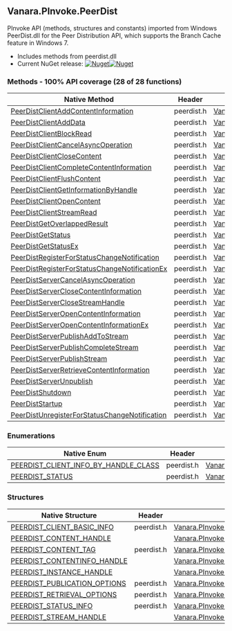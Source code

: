 ## Vanara.PInvoke.PeerDist  
PInvoke API (methods, structures and constants) imported from Windows PeerDist.dll for the Peer Distribution API, which supports the Branch Cache feature in Windows 7.

- Includes methods from peerdist.dll  
- Current NuGet release: [![Nuget](https://img.shields.io/nuget/v/Vanara.PInvoke.PeerDist?logo=nuget&style=flat-square)![Nuget](https://img.shields.io/nuget/dt/Vanara.PInvoke.PeerDist?label=%20&style=flat-square)](https://www.nuget.org/packages/Vanara.PInvoke.PeerDist)  
### Methods - 100% API coverage (28 of 28 functions)  
Native Method | Header | Managed Method  
--- | --- | ---  
[PeerDistClientAddContentInformation](https://www.google.com/search?num=5&q=PeerDistClientAddContentInformation+site%3Alearn.microsoft.com) | peerdist.h | [Vanara.PInvoke.PeerDist.PeerDistClientAddContentInformation](https://github.com/dahall/Vanara/search?l=C%23&q=PeerDistClientAddContentInformation)  
[PeerDistClientAddData](https://www.google.com/search?num=5&q=PeerDistClientAddData+site%3Alearn.microsoft.com) | peerdist.h | [Vanara.PInvoke.PeerDist.PeerDistClientAddData](https://github.com/dahall/Vanara/search?l=C%23&q=PeerDistClientAddData)  
[PeerDistClientBlockRead](https://www.google.com/search?num=5&q=PeerDistClientBlockRead+site%3Alearn.microsoft.com) | peerdist.h | [Vanara.PInvoke.PeerDist.PeerDistClientBlockRead](https://github.com/dahall/Vanara/search?l=C%23&q=PeerDistClientBlockRead)  
[PeerDistClientCancelAsyncOperation](https://www.google.com/search?num=5&q=PeerDistClientCancelAsyncOperation+site%3Alearn.microsoft.com) | peerdist.h | [Vanara.PInvoke.PeerDist.PeerDistClientCancelAsyncOperation](https://github.com/dahall/Vanara/search?l=C%23&q=PeerDistClientCancelAsyncOperation)  
[PeerDistClientCloseContent](https://www.google.com/search?num=5&q=PeerDistClientCloseContent+site%3Alearn.microsoft.com) | peerdist.h | [Vanara.PInvoke.PeerDist.PeerDistClientCloseContent](https://github.com/dahall/Vanara/search?l=C%23&q=PeerDistClientCloseContent)  
[PeerDistClientCompleteContentInformation](https://www.google.com/search?num=5&q=PeerDistClientCompleteContentInformation+site%3Alearn.microsoft.com) | peerdist.h | [Vanara.PInvoke.PeerDist.PeerDistClientCompleteContentInformation](https://github.com/dahall/Vanara/search?l=C%23&q=PeerDistClientCompleteContentInformation)  
[PeerDistClientFlushContent](https://www.google.com/search?num=5&q=PeerDistClientFlushContent+site%3Alearn.microsoft.com) | peerdist.h | [Vanara.PInvoke.PeerDist.PeerDistClientFlushContent](https://github.com/dahall/Vanara/search?l=C%23&q=PeerDistClientFlushContent)  
[PeerDistClientGetInformationByHandle](https://www.google.com/search?num=5&q=PeerDistClientGetInformationByHandle+site%3Alearn.microsoft.com) | peerdist.h | [Vanara.PInvoke.PeerDist.PeerDistClientGetInformationByHandle](https://github.com/dahall/Vanara/search?l=C%23&q=PeerDistClientGetInformationByHandle)  
[PeerDistClientOpenContent](https://www.google.com/search?num=5&q=PeerDistClientOpenContent+site%3Alearn.microsoft.com) | peerdist.h | [Vanara.PInvoke.PeerDist.PeerDistClientOpenContent](https://github.com/dahall/Vanara/search?l=C%23&q=PeerDistClientOpenContent)  
[PeerDistClientStreamRead](https://www.google.com/search?num=5&q=PeerDistClientStreamRead+site%3Alearn.microsoft.com) | peerdist.h | [Vanara.PInvoke.PeerDist.PeerDistClientStreamRead](https://github.com/dahall/Vanara/search?l=C%23&q=PeerDistClientStreamRead)  
[PeerDistGetOverlappedResult](https://www.google.com/search?num=5&q=PeerDistGetOverlappedResult+site%3Alearn.microsoft.com) | peerdist.h | [Vanara.PInvoke.PeerDist.PeerDistGetOverlappedResult](https://github.com/dahall/Vanara/search?l=C%23&q=PeerDistGetOverlappedResult)  
[PeerDistGetStatus](https://www.google.com/search?num=5&q=PeerDistGetStatus+site%3Alearn.microsoft.com) | peerdist.h | [Vanara.PInvoke.PeerDist.PeerDistGetStatus](https://github.com/dahall/Vanara/search?l=C%23&q=PeerDistGetStatus)  
[PeerDistGetStatusEx](https://www.google.com/search?num=5&q=PeerDistGetStatusEx+site%3Alearn.microsoft.com) | peerdist.h | [Vanara.PInvoke.PeerDist.PeerDistGetStatusEx](https://github.com/dahall/Vanara/search?l=C%23&q=PeerDistGetStatusEx)  
[PeerDistRegisterForStatusChangeNotification](https://www.google.com/search?num=5&q=PeerDistRegisterForStatusChangeNotification+site%3Alearn.microsoft.com) | peerdist.h | [Vanara.PInvoke.PeerDist.PeerDistRegisterForStatusChangeNotification](https://github.com/dahall/Vanara/search?l=C%23&q=PeerDistRegisterForStatusChangeNotification)  
[PeerDistRegisterForStatusChangeNotificationEx](https://www.google.com/search?num=5&q=PeerDistRegisterForStatusChangeNotificationEx+site%3Alearn.microsoft.com) | peerdist.h | [Vanara.PInvoke.PeerDist.PeerDistRegisterForStatusChangeNotificationEx](https://github.com/dahall/Vanara/search?l=C%23&q=PeerDistRegisterForStatusChangeNotificationEx)  
[PeerDistServerCancelAsyncOperation](https://www.google.com/search?num=5&q=PeerDistServerCancelAsyncOperation+site%3Alearn.microsoft.com) | peerdist.h | [Vanara.PInvoke.PeerDist.PeerDistServerCancelAsyncOperation](https://github.com/dahall/Vanara/search?l=C%23&q=PeerDistServerCancelAsyncOperation)  
[PeerDistServerCloseContentInformation](https://www.google.com/search?num=5&q=PeerDistServerCloseContentInformation+site%3Alearn.microsoft.com) | peerdist.h | [Vanara.PInvoke.PeerDist.PeerDistServerCloseContentInformation](https://github.com/dahall/Vanara/search?l=C%23&q=PeerDistServerCloseContentInformation)  
[PeerDistServerCloseStreamHandle](https://www.google.com/search?num=5&q=PeerDistServerCloseStreamHandle+site%3Alearn.microsoft.com) | peerdist.h | [Vanara.PInvoke.PeerDist.PeerDistServerCloseStreamHandle](https://github.com/dahall/Vanara/search?l=C%23&q=PeerDistServerCloseStreamHandle)  
[PeerDistServerOpenContentInformation](https://www.google.com/search?num=5&q=PeerDistServerOpenContentInformation+site%3Alearn.microsoft.com) | peerdist.h | [Vanara.PInvoke.PeerDist.PeerDistServerOpenContentInformation](https://github.com/dahall/Vanara/search?l=C%23&q=PeerDistServerOpenContentInformation)  
[PeerDistServerOpenContentInformationEx](https://www.google.com/search?num=5&q=PeerDistServerOpenContentInformationEx+site%3Alearn.microsoft.com) | peerdist.h | [Vanara.PInvoke.PeerDist.PeerDistServerOpenContentInformationEx](https://github.com/dahall/Vanara/search?l=C%23&q=PeerDistServerOpenContentInformationEx)  
[PeerDistServerPublishAddToStream](https://www.google.com/search?num=5&q=PeerDistServerPublishAddToStream+site%3Alearn.microsoft.com) | peerdist.h | [Vanara.PInvoke.PeerDist.PeerDistServerPublishAddToStream](https://github.com/dahall/Vanara/search?l=C%23&q=PeerDistServerPublishAddToStream)  
[PeerDistServerPublishCompleteStream](https://www.google.com/search?num=5&q=PeerDistServerPublishCompleteStream+site%3Alearn.microsoft.com) | peerdist.h | [Vanara.PInvoke.PeerDist.PeerDistServerPublishCompleteStream](https://github.com/dahall/Vanara/search?l=C%23&q=PeerDistServerPublishCompleteStream)  
[PeerDistServerPublishStream](https://www.google.com/search?num=5&q=PeerDistServerPublishStream+site%3Alearn.microsoft.com) | peerdist.h | [Vanara.PInvoke.PeerDist.PeerDistServerPublishStream](https://github.com/dahall/Vanara/search?l=C%23&q=PeerDistServerPublishStream)  
[PeerDistServerRetrieveContentInformation](https://www.google.com/search?num=5&q=PeerDistServerRetrieveContentInformation+site%3Alearn.microsoft.com) | peerdist.h | [Vanara.PInvoke.PeerDist.PeerDistServerRetrieveContentInformation](https://github.com/dahall/Vanara/search?l=C%23&q=PeerDistServerRetrieveContentInformation)  
[PeerDistServerUnpublish](https://www.google.com/search?num=5&q=PeerDistServerUnpublish+site%3Alearn.microsoft.com) | peerdist.h | [Vanara.PInvoke.PeerDist.PeerDistServerUnpublish](https://github.com/dahall/Vanara/search?l=C%23&q=PeerDistServerUnpublish)  
[PeerDistShutdown](https://www.google.com/search?num=5&q=PeerDistShutdown+site%3Alearn.microsoft.com) | peerdist.h | [Vanara.PInvoke.PeerDist.PeerDistShutdown](https://github.com/dahall/Vanara/search?l=C%23&q=PeerDistShutdown)  
[PeerDistStartup](https://www.google.com/search?num=5&q=PeerDistStartup+site%3Alearn.microsoft.com) | peerdist.h | [Vanara.PInvoke.PeerDist.PeerDistStartup](https://github.com/dahall/Vanara/search?l=C%23&q=PeerDistStartup)  
[PeerDistUnregisterForStatusChangeNotification](https://www.google.com/search?num=5&q=PeerDistUnregisterForStatusChangeNotification+site%3Alearn.microsoft.com) | peerdist.h | [Vanara.PInvoke.PeerDist.PeerDistUnregisterForStatusChangeNotification](https://github.com/dahall/Vanara/search?l=C%23&q=PeerDistUnregisterForStatusChangeNotification)  
### Enumerations  
Native Enum | Header | Managed Enum  
--- | --- | ---  
[PEERDIST_CLIENT_INFO_BY_HANDLE_CLASS](https://www.google.com/search?num=5&q=PEERDIST_CLIENT_INFO_BY_HANDLE_CLASS+site%3Alearn.microsoft.com) | peerdist.h | [Vanara.PInvoke.PeerDist.PEERDIST_CLIENT_INFO_BY_HANDLE_CLASS](https://github.com/dahall/Vanara/search?l=C%23&q=PEERDIST_CLIENT_INFO_BY_HANDLE_CLASS)  
[PEERDIST_STATUS](https://www.google.com/search?num=5&q=PEERDIST_STATUS+site%3Alearn.microsoft.com) | peerdist.h | [Vanara.PInvoke.PeerDist.PEERDIST_STATUS](https://github.com/dahall/Vanara/search?l=C%23&q=PEERDIST_STATUS)  
### Structures  
Native Structure | Header | Managed Structure  
--- | --- | ---  
[PEERDIST_CLIENT_BASIC_INFO](https://www.google.com/search?num=5&q=PEERDIST_CLIENT_BASIC_INFO+site%3Alearn.microsoft.com) | peerdist.h | [Vanara.PInvoke.PeerDist.PEERDIST_CLIENT_BASIC_INFO](https://github.com/dahall/Vanara/search?l=C%23&q=PEERDIST_CLIENT_BASIC_INFO)  
[PEERDIST_CONTENT_HANDLE](https://www.google.com/search?num=5&q=PEERDIST_CONTENT_HANDLE+site%3Alearn.microsoft.com) |  | [Vanara.PInvoke.PeerDist.PEERDIST_CONTENT_HANDLE](https://github.com/dahall/Vanara/search?l=C%23&q=PEERDIST_CONTENT_HANDLE)  
[PEERDIST_CONTENT_TAG](https://www.google.com/search?num=5&q=PEERDIST_CONTENT_TAG+site%3Alearn.microsoft.com) | peerdist.h | [Vanara.PInvoke.PeerDist.PEERDIST_CONTENT_TAG](https://github.com/dahall/Vanara/search?l=C%23&q=PEERDIST_CONTENT_TAG)  
[PEERDIST_CONTENTINFO_HANDLE](https://www.google.com/search?num=5&q=PEERDIST_CONTENTINFO_HANDLE+site%3Alearn.microsoft.com) |  | [Vanara.PInvoke.PeerDist.PEERDIST_CONTENTINFO_HANDLE](https://github.com/dahall/Vanara/search?l=C%23&q=PEERDIST_CONTENTINFO_HANDLE)  
[PEERDIST_INSTANCE_HANDLE](https://www.google.com/search?num=5&q=PEERDIST_INSTANCE_HANDLE+site%3Alearn.microsoft.com) |  | [Vanara.PInvoke.PeerDist.PEERDIST_INSTANCE_HANDLE](https://github.com/dahall/Vanara/search?l=C%23&q=PEERDIST_INSTANCE_HANDLE)  
[PEERDIST_PUBLICATION_OPTIONS](https://www.google.com/search?num=5&q=PEERDIST_PUBLICATION_OPTIONS+site%3Alearn.microsoft.com) | peerdist.h | [Vanara.PInvoke.PeerDist.PEERDIST_PUBLICATION_OPTIONS](https://github.com/dahall/Vanara/search?l=C%23&q=PEERDIST_PUBLICATION_OPTIONS)  
[PEERDIST_RETRIEVAL_OPTIONS](https://www.google.com/search?num=5&q=PEERDIST_RETRIEVAL_OPTIONS+site%3Alearn.microsoft.com) | peerdist.h | [Vanara.PInvoke.PeerDist.PEERDIST_RETRIEVAL_OPTIONS](https://github.com/dahall/Vanara/search?l=C%23&q=PEERDIST_RETRIEVAL_OPTIONS)  
[PEERDIST_STATUS_INFO](https://www.google.com/search?num=5&q=PEERDIST_STATUS_INFO+site%3Alearn.microsoft.com) | peerdist.h | [Vanara.PInvoke.PeerDist.PEERDIST_STATUS_INFO](https://github.com/dahall/Vanara/search?l=C%23&q=PEERDIST_STATUS_INFO)  
[PEERDIST_STREAM_HANDLE](https://www.google.com/search?num=5&q=PEERDIST_STREAM_HANDLE+site%3Alearn.microsoft.com) |  | [Vanara.PInvoke.PeerDist.PEERDIST_STREAM_HANDLE](https://github.com/dahall/Vanara/search?l=C%23&q=PEERDIST_STREAM_HANDLE)  
